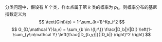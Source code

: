 分类问题中，假设有 $K$ 个类，样本点属于第 $k$ 类的概率为 $p_k$，则概率分布的基尼指数定义为
$$
\text{Gini}(p) = 1-\sum_{k=1}^Kp_i^2
$$
$$
G_{D,\mathcal Y}(a,v) = \sum_{b \in \{l,r\}} \frac{|D_b|}{|D|} \left(1-\sum_{y\in\mathcal Y} \left(\frac{|D_{b,y}|}{|D_b|} \right)^2 \right)
$$
